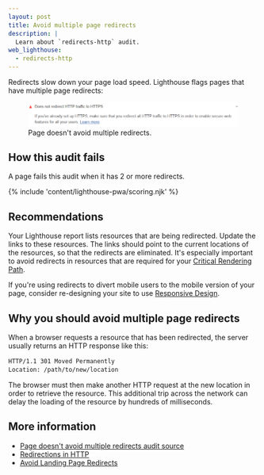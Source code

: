 ```yaml
---
layout: post
title: Avoid multiple page redirects
description: |
  Learn about `redirects-http` audit.
web_lighthouse:
  - redirects-http
---
```


Redirects slow down your page load speed.
Lighthouse flags pages that have multiple page redirects:

<figure class="w-figure">
  <img class="w-screenshot w-screenshot--filled" src="redirects-http.png" alt="Lighthouse audit showing page doesn't avoid multiple redirects">
  <figcaption class="w-figcaption">
    Page doesn't avoid multiple redirects.
  </figcaption>
</figure>

## How this audit fails

A page fails this audit when it has 2 or more redirects.

{% include 'content/lighthouse-pwa/scoring.njk' %}

## Recommendations

Your Lighthouse report lists resources that are being redirected.
Update the links to these resources. The links should
point to the current locations of the resources, so that the redirects are
eliminated. It's especially important to avoid redirects in resources that
are required for your [Critical Rendering Path](https://developers.google.com/web/fundamentals/performance/critical-rendering-path/).

If you're using redirects to divert mobile users to the mobile version of your
page, consider re-designing your site to use [Responsive Design](https://developers.google.com/web/fundamentals/design-and-ux/responsive/).

## Why you should avoid multiple page redirects

When a browser requests a resource that has been redirected,
the server usually returns an HTTP response like this:

```html
HTTP/1.1 301 Moved Permanently
Location: /path/to/new/location
```

The browser must then make another HTTP request at the new location in order to
retrieve the resource. This additional trip across the network can delay the
loading of the resource by hundreds of milliseconds.

## More information

- [Page doesn't avoid multiple redirects audit source](https://github.com/GoogleChrome/lighthouse/blob/master/lighthouse-core/audits/redirects.js)
- [Redirections in HTTP](https://developer.mozilla.org/en-US/docs/Web/HTTP/Redirections)
- [Avoid Landing Page Redirects](https://developers.google.com/speed/docs/insights/AvoidRedirects)
